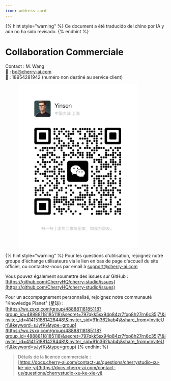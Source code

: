 ```yaml
---
icon: address-card
---
```


{% hint style="warning" %}
Ce document a été traducido del chino por IA y aún no ha sido revisado.
{% endhint %}

# Collaboration Commerciale

Contact : M. Wang  
📮 : bd@cherry-ai.com  
📱 : 18954281942 (numéro non destiné au service client)

<div align="left"><figure><img src="../.gitbook/assets/6f5735eec7f416a03d38ea34329872ac.jpg" alt="" width="375"><figcaption></figcaption></figure></div>

{% hint style="warning" %}
Pour les questions d'utilisation, rejoignez notre groupe d'échange utilisateurs via le lien en bas de page d'accueil du site officiel, ou contactez-nous par email à support@cherry-ai.com

Vous pouvez également soumettre des issues sur GitHub :  
[https://github.com/CherryHQ/cherry-studio/issues](https://github.com/CherryHQ/cherry-studio/issues)

Pour un accompagnement personnalisé, rejoignez notre communauté "Knowledge Planet" (星球) :  
[https://wx.zsxq.com/group/48888118185118?group_id=48888118185118\&secret=797qkk5sx94p84zr7fxp8h27rn6c35j7\&inviter_id=414151881428448\&inviter_sid=91n362kab4\&share_from=InviteUrl\&keyword=sJyfK\&type=group](https://wx.zsxq.com/group/48888118185118?group_id=48888118185118\&secret=797qkk5sx94p84zr7fxp8h27rn6c35j7\&inviter_id=414151881428448\&inviter_sid=91n362kab4\&share_from=InviteUrl\&keyword=sJyfK\&type=group)
{% endhint %}

> Détails de la licence commerciale :  
> [https://docs.cherry-ai.com/contact-us/questions/cherrystudio-xu-ke-xie-yi](https://docs.cherry-ai.com/contact-us/questions/cherrystudio-xu-ke-xie-yi)